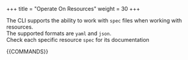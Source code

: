 +++
title = "Operate On Resources"
weight = 30
+++

The CLI supports the ability to work with `spec` files when working with resources.<br>
The supported formats are `yaml` and `json`. <br>
Check each specific resource `spec` for its documentation

{{COMMANDS}}
